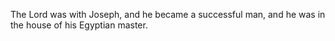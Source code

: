 The Lord was with Joseph, and he became a successful man, and he was in the house of his Egyptian master.
